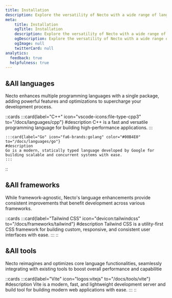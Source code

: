 ```yaml
---
title: Installation
description: Explore the versatility of Necto with a wide range of languages, frameworks, and tools and discover how to get started with our easy-to-follow guides.
meta: 
    title: Installation
    ogTitle: Installation
    description: Explore the versatility of Necto with a wide range of languages, frameworks, and tools and discover how to get started with our easy-to-follow guides.
    ogDescription: Explore the versatility of Necto with a wide range of languages, frameworks, and tools and discover how to get started with our easy-to-follow guides.
    ogImage: null
    twitterCard: null
analytics:
  feedback: true
  helpfulness: true
---
```


<!--The & prefix on the h2 tags remove the top border-->
## &All languages

Necto enhances multiple programming languages with a single package, adding powerful features and optimizations to supercharge your development process.

::cards
    :::card{label="C++" icon="vscode-icons:file-type-cpp3" to="/docs/languages/cpp"}
    #description
    C++ is a fast and versatile programming language for building high-performance applications.
    :::

    :::card{label="Go" icon="fa6-brands:golang" color="#00B4E0" to="/docs/languages/go"}
    #description
    Go is a modern, statically typed language developed by Google for building scalable and concurrent systems with ease.
    :::
::

<!--The & prefix on the h2 tags remove the top border-->
## &All frameworks

While framework-agnostic, Necto's language enhancements provide consistent improvements that benefit development across various frameworks.

::cards 
    :::card{label="Tailwind CSS" icon="devicon:tailwindcss" to="/docs/frameworks/tailwind"} 
    #description 
    Tailwind CSS is a utility-first CSS framework for building custom, responsive, and consistent user interfaces with ease. 
    :::
::

<!--The & prefix on the h2 tags remove the top border-->
## &All tools

Necto reimagines and optimizes core language functionalities, seamlessly integrating with existing tools to boost overall performance and capabilitie

::cards
    :::card{label="Vite" icon="logos:vitejs" to="/docs/tools/vite"}
    #description
    Vite is a modern, fast, and lightweight development server and build tool for building modern web applications with ease.
    :::
::
